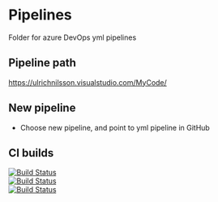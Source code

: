 # Pipelines

Folder for azure DevOps yml pipelines

## Pipeline path

<https://ulrichnilsson.visualstudio.com/MyCode/>

## New pipeline

* Choose new pipeline, and point to yml pipeline in GitHub

## CI builds

[![Build Status](https://ulrichnilsson.visualstudio.com/MyCode/_apis/build/status/UlrichNilsson.DotNetCore.FunWithCode?branchName=master)](https://ulrichnilsson.visualstudio.com/MyCode/_build/latest?definitionId=4&branchName=master)  
[![Build Status](https://ulrichnilsson.visualstudio.com/MyCode/_apis/build/status/UlrichNilsson.DotNetCore.APITest?branchName=master)](https://ulrichnilsson.visualstudio.com/MyCode/_build/latest?definitionId=3&branchName=master)  
[![Build Status](https://ulrichnilsson.visualstudio.com/MyCode/_apis/build/status/UlrichNilsson.DotNetCore.HelloWorld%20-%20GitHub?branchName=master)](https://ulrichnilsson.visualstudio.com/MyCode/_build/latest?definitionId=2&branchName=master)
